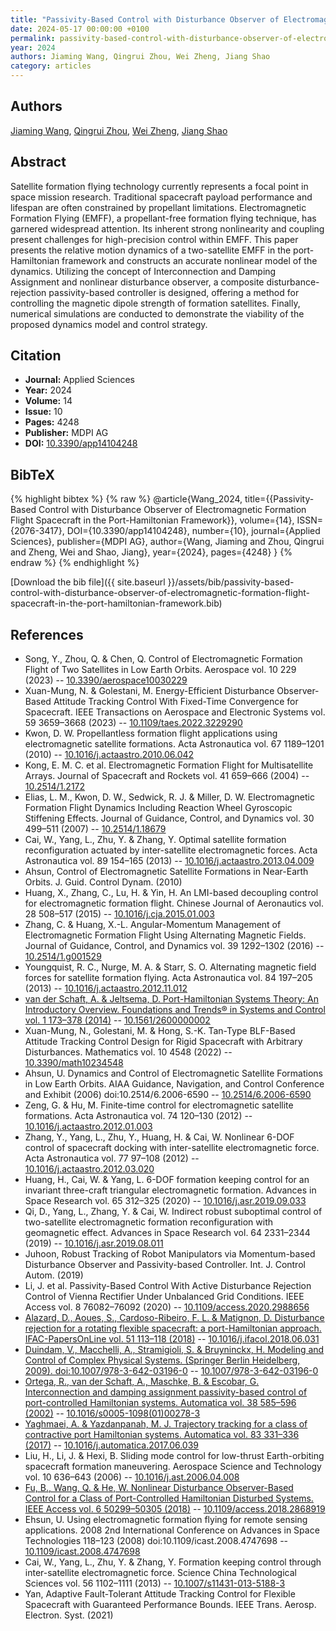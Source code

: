 ```yaml
---
title: "Passivity-Based Control with Disturbance Observer of Electromagnetic Formation Flight Spacecraft in the Port-Hamiltonian Framework"
date: 2024-05-17 00:00:00 +0100
permalink: passivity-based-control-with-disturbance-observer-of-electromagnetic-formation-flight-spacecraft-in-the-port-hamiltonian-framework
year: 2024
authors: Jiaming Wang, Qingrui Zhou, Wei Zheng, Jiang Shao
category: articles
---
```

 
## Authors
[Jiaming Wang](authors/jiaming-wang), [Qingrui Zhou](authors/qingrui-zhou), [Wei Zheng](authors/wei-zheng), [Jiang Shao](authors/jiang-shao)
 
## Abstract
Satellite formation flying technology currently represents a focal point in space mission research. Traditional spacecraft payload performance and lifespan are often constrained by propellant limitations. Electromagnetic Formation Flying (EMFF), a propellant-free formation flying technique, has garnered widespread attention. Its inherent strong nonlinearity and coupling present challenges for high-precision control within EMFF. This paper presents the relative motion dynamics of a two-satellite EMFF in the port-Hamiltonian framework and constructs an accurate nonlinear model of the dynamics. Utilizing the concept of Interconnection and Damping Assignment and nonlinear disturbance observer, a composite disturbance-rejection passivity-based controller is designed, offering a method for controlling the magnetic dipole strength of formation satellites. Finally, numerical simulations are conducted to demonstrate the viability of the proposed dynamics model and control strategy.
 
## Citation
- **Journal:** Applied Sciences
- **Year:** 2024
- **Volume:** 14
- **Issue:** 10
- **Pages:** 4248
- **Publisher:** MDPI AG
- **DOI:** [10.3390/app14104248](https://doi.org/10.3390/app14104248)
 
## BibTeX
{% highlight bibtex %}
{% raw %}
@article{Wang_2024,
  title={{Passivity-Based Control with Disturbance Observer of Electromagnetic Formation Flight Spacecraft in the Port-Hamiltonian Framework}},
  volume={14},
  ISSN={2076-3417},
  DOI={10.3390/app14104248},
  number={10},
  journal={Applied Sciences},
  publisher={MDPI AG},
  author={Wang, Jiaming and Zhou, Qingrui and Zheng, Wei and Shao, Jiang},
  year={2024},
  pages={4248}
}
{% endraw %}
{% endhighlight %}
 
[Download the bib file]({{ site.baseurl }}/assets/bib/passivity-based-control-with-disturbance-observer-of-electromagnetic-formation-flight-spacecraft-in-the-port-hamiltonian-framework.bib)
 
## References
- Song, Y., Zhou, Q. & Chen, Q. Control of Electromagnetic Formation Flight of Two Satellites in Low Earth Orbits. Aerospace vol. 10 229 (2023) -- [10.3390/aerospace10030229](https://doi.org/10.3390/aerospace10030229)
- Xuan-Mung, N. & Golestani, M. Energy-Efficient Disturbance Observer-Based Attitude Tracking Control With Fixed-Time Convergence for Spacecraft. IEEE Transactions on Aerospace and Electronic Systems vol. 59 3659–3668 (2023) -- [10.1109/taes.2022.3229290](https://doi.org/10.1109/taes.2022.3229290)
- Kwon, D. W. Propellantless formation flight applications using electromagnetic satellite formations. Acta Astronautica vol. 67 1189–1201 (2010) -- [10.1016/j.actaastro.2010.06.042](https://doi.org/10.1016/j.actaastro.2010.06.042)
- Kong, E. M. C. et al. Electromagnetic Formation Flight for Multisatellite Arrays. Journal of Spacecraft and Rockets vol. 41 659–666 (2004) -- [10.2514/1.2172](https://doi.org/10.2514/1.2172)
- Elias, L. M., Kwon, D. W., Sedwick, R. J. & Miller, D. W. Electromagnetic Formation Flight Dynamics Including Reaction Wheel Gyroscopic Stiffening Effects. Journal of Guidance, Control, and Dynamics vol. 30 499–511 (2007) -- [10.2514/1.18679](https://doi.org/10.2514/1.18679)
- Cai, W., Yang, L., Zhu, Y. & Zhang, Y. Optimal satellite formation reconfiguration actuated by inter-satellite electromagnetic forces. Acta Astronautica vol. 89 154–165 (2013) -- [10.1016/j.actaastro.2013.04.009](https://doi.org/10.1016/j.actaastro.2013.04.009)
- Ahsun, Control of Electromagnetic Satellite Formations in Near-Earth Orbits. J. Guid. Control Dynam. (2010)
- Huang, X., Zhang, C., Lu, H. & Yin, H. An LMI-based decoupling control for electromagnetic formation flight. Chinese Journal of Aeronautics vol. 28 508–517 (2015) -- [10.1016/j.cja.2015.01.003](https://doi.org/10.1016/j.cja.2015.01.003)
- Zhang, C. & Huang, X.-L. Angular-Momentum Management of Electromagnetic Formation Flight Using Alternating Magnetic Fields. Journal of Guidance, Control, and Dynamics vol. 39 1292–1302 (2016) -- [10.2514/1.g001529](https://doi.org/10.2514/1.g001529)
- Youngquist, R. C., Nurge, M. A. & Starr, S. O. Alternating magnetic field forces for satellite formation flying. Acta Astronautica vol. 84 197–205 (2013) -- [10.1016/j.actaastro.2012.11.012](https://doi.org/10.1016/j.actaastro.2012.11.012)
- [van der Schaft, A. & Jeltsema, D. Port-Hamiltonian Systems Theory: An Introductory Overview. Foundations and Trends® in Systems and Control vol. 1 173–378 (2014)](port-hamiltonian-systems-theory-an-introductory-overview) -- [10.1561/2600000002](https://doi.org/10.1561/2600000002)
- Xuan-Mung, N., Golestani, M. & Hong, S.-K. Tan-Type BLF-Based Attitude Tracking Control Design for Rigid Spacecraft with Arbitrary Disturbances. Mathematics vol. 10 4548 (2022) -- [10.3390/math10234548](https://doi.org/10.3390/math10234548)
- Ahsun, U. Dynamics and Control of Electromagnetic Satellite Formations in Low Earth Orbits. AIAA Guidance, Navigation, and Control Conference and Exhibit (2006) doi:10.2514/6.2006-6590 -- [10.2514/6.2006-6590](https://doi.org/10.2514/6.2006-6590)
- Zeng, G. & Hu, M. Finite-time control for electromagnetic satellite formations. Acta Astronautica vol. 74 120–130 (2012) -- [10.1016/j.actaastro.2012.01.003](https://doi.org/10.1016/j.actaastro.2012.01.003)
- Zhang, Y., Yang, L., Zhu, Y., Huang, H. & Cai, W. Nonlinear 6-DOF control of spacecraft docking with inter-satellite electromagnetic force. Acta Astronautica vol. 77 97–108 (2012) -- [10.1016/j.actaastro.2012.03.020](https://doi.org/10.1016/j.actaastro.2012.03.020)
- Huang, H., Cai, W. & Yang, L. 6-DOF formation keeping control for an invariant three-craft triangular electromagnetic formation. Advances in Space Research vol. 65 312–325 (2020) -- [10.1016/j.asr.2019.09.033](https://doi.org/10.1016/j.asr.2019.09.033)
- Qi, D., Yang, L., Zhang, Y. & Cai, W. Indirect robust suboptimal control of two-satellite electromagnetic formation reconfiguration with geomagnetic effect. Advances in Space Research vol. 64 2331–2344 (2019) -- [10.1016/j.asr.2019.08.011](https://doi.org/10.1016/j.asr.2019.08.011)
- Juhoon, Robust Tracking of Robot Manipulators via Momentum-based Disturbance Observer and Passivity-based Controller. Int. J. Control Autom. (2019)
- Li, J. et al. Passivity-Based Control With Active Disturbance Rejection Control of Vienna Rectifier Under Unbalanced Grid Conditions. IEEE Access vol. 8 76082–76092 (2020) -- [10.1109/access.2020.2988656](https://doi.org/10.1109/access.2020.2988656)
- [Alazard, D., Aoues, S., Cardoso-Ribeiro, F. L. & Matignon, D. Disturbance rejection for a rotating flexible spacecraft: a port-Hamiltonian approach. IFAC-PapersOnLine vol. 51 113–118 (2018)](disturbance-rejection-for-a-rotating-flexible-spacecraft-a-port-hamiltonian-approach) -- [10.1016/j.ifacol.2018.06.031](https://doi.org/10.1016/j.ifacol.2018.06.031)
- [Duindam, V., Macchelli, A., Stramigioli, S. & Bruyninckx, H. Modeling and Control of Complex Physical Systems. (Springer Berlin Heidelberg, 2009). doi:10.1007/978-3-642-03196-0](modeling-and-control-of-complex-physical-systems) -- [10.1007/978-3-642-03196-0](https://doi.org/10.1007/978-3-642-03196-0)
- [Ortega, R., van der Schaft, A., Maschke, B. & Escobar, G. Interconnection and damping assignment passivity-based control of port-controlled Hamiltonian systems. Automatica vol. 38 585–596 (2002)](interconnection-and-damping-assignment-passivity-based-control-of-port-controlled-hamiltonian-systems) -- [10.1016/s0005-1098(01)00278-3](https://doi.org/10.1016/s0005-1098(01)00278-3)
- [Yaghmaei, A. & Yazdanpanah, M. J. Trajectory tracking for a class of contractive port Hamiltonian systems. Automatica vol. 83 331–336 (2017)](trajectory-tracking-for-a-class-of-contractive-port-hamiltonian-systems) -- [10.1016/j.automatica.2017.06.039](https://doi.org/10.1016/j.automatica.2017.06.039)
- Liu, H., Li, J. & Hexi, B. Sliding mode control for low-thrust Earth-orbiting spacecraft formation maneuvering. Aerospace Science and Technology vol. 10 636–643 (2006) -- [10.1016/j.ast.2006.04.008](https://doi.org/10.1016/j.ast.2006.04.008)
- [Fu, B., Wang, Q. & He, W. Nonlinear Disturbance Observer-Based Control for a Class of Port-Controlled Hamiltonian Disturbed Systems. IEEE Access vol. 6 50299–50305 (2018)](nonlinear-disturbance-observer-based-control-for-a-class-of-port-controlled-hamiltonian-disturbed-systems) -- [10.1109/access.2018.2868919](https://doi.org/10.1109/access.2018.2868919)
- Ehsun, U. Using electromagnetic formation flying for remote sensing applications. 2008 2nd International Conference on Advances in Space Technologies 118–123 (2008) doi:10.1109/icast.2008.4747698 -- [10.1109/icast.2008.4747698](https://doi.org/10.1109/icast.2008.4747698)
- Cai, W., Yang, L., Zhu, Y. & Zhang, Y. Formation keeping control through inter-satellite electromagnetic force. Science China Technological Sciences vol. 56 1102–1111 (2013) -- [10.1007/s11431-013-5188-3](https://doi.org/10.1007/s11431-013-5188-3)
- Yan, Adaptive Fault-Tolerant Attitude Tracking Control for Flexible Spacecraft with Guaranteed Performance Bounds. IEEE Trans. Aerosp. Electron. Syst. (2021)

